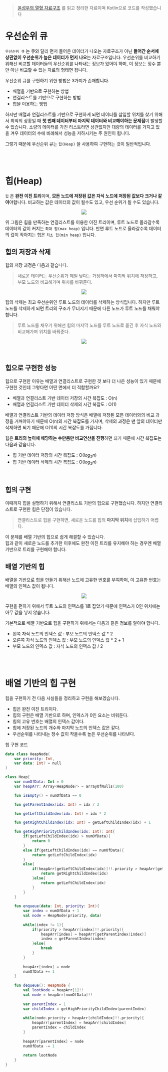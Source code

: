 > [윤성우의 열혈 자료구조](https://www.orentec.co.kr/booklist/DA_ST_1/book_sub1.php) 를 읽고 정리한 자료이며 Kotlin으로 코드를 작성했습니다

# 우선순위 큐
`우선순위 큐` 는 큐와 달리 먼저 들어온 데이터가 나오는 자료구조가 아닌 **들어간 순서에 상관없이 우선순위가 높은 데이터가 먼저 나오**는 자료구조입니다. 우선순위를 비교하기 위해선 비교할 데이터들의 우선순위를 나타내는 정보가 있어야 하며, 이 정보는 정수 뿐만 아닌 비교할 수 있는 자료의 형태면 됩니다. 
<br>

우선순위 큐를 구현하기 위한 방법은 3가지가 존재합니다.
- 배열을 기반으로 구현하는 방법
- 연결리스트를 기반으로 구현하는 방법
- 힙을 이용하는 방법

하지만 배열과 연결리스트를 기반으로 구현하게 되면 데이터를 삽입할 위치를 찾기 위해서 최악의 상황일 때 **첫 번째 데이터부터 마지막 데이터와 비교해야하는 문제점**이 발생할 수 있습니다. 소량의 데이터를 가진 리스트라면 상관없지만 대량의 데이터를 가지고 있을 겨우 데이터의 수에 비례해서 성능을 저하시키는 주 원인이 됩니다.
<br>

그렇기 때문에 우선순위 큐는 `힙(Heap)` 을 사용하여 구현하는 것이 일반적입니다.

<br>
<br>

# 힙(Heap)
`힙` 은 **완전 이진 트리**이며, **모든 노드에 저장된 값은 자식 노드에 저장된 값보다 크거나 같아**야합니다. 비교하는 값은 데이터의 값이 될수도 있고, 우선 순위가 될 수도 있습니다. 

<p align="center">
    <img src="https://user-images.githubusercontent.com/103296212/194693388-f0b9fb65-21f8-4b92-ab62-740ef676b3bb.png">
</p>

위 그림은 힙을 만족하는 연결리스트를 이용한 이진 트리이며, 루트 노드로 올라갈수록 데이터의 값이 커지는 `최대 힙(max heap)` 입니다. 반면 루트 노드로 올라갈수록 데이터의 값이 작아지는 힙은 `최소 힙(min heap)` 입니다.
<br>

## 힙의 저장과 삭제

힙의 저장 과정은 다음과 같습니다.
> 새로운 데이터는 우선순위가 제일 낮다는 가정하에서 마지막 위치에 저장하고, 부모 노드와 비교해가며 위치를 바꿔준다.

<p align="center">
    <img src="https://user-images.githubusercontent.com/103296212/194693901-2617ff61-52ec-4c4f-9d34-c3933e3e573c.png">
</p>

힙의 삭제는 최고 우선순위인 루트 노드의 데이터를 삭제하는 방식입니다. 하지만 루트 노드를 삭제하게 되면 트리의 구조가 무너지기 때문에 다른 노드가 루트 노드를 채워야합니다.  
> 루트 노드를 채우기 위해선 힙의 마지막 노드를 루트 노드로 옮긴 후 자식 노드와 비교해가며 위치를 바꿔준다.

<p align="center">
    <img src="https://user-images.githubusercontent.com/103296212/194694298-2e6f058e-e0e0-4d1c-8e30-00706f0a84d3.png">
</p>
<br>

## 힙으로 구현한 성능
힙으로 구현한 이유는 배열과 연결리스트로 구현한 것 보다 더 나은 성능이 있기 때문에 구현한 것인데 그렇다면 어떤 면에서 더 적합할까요?
<br>

- 배열과 연결리스트 기반 데이터 저장의 시간 복잡도 : O(n)
- 배열과 연결리스트 기반 데이터 삭제의 시간 복잡도 : O(1)

배열과 연결리스트 기반의 데이터 저장 방식은 배열에 저장된 모든 데이터와의 비교 과정을 거쳐야하기 때문에 O(n)의 시간 복잡도를 가지며, 삭제의 과정은 맨 앞의 데이터만 삭제하면 되기 때문에 O(1)의 시간 복잡도를 가집니다.  

힙은 **트리의 높이에 해당하는 수만큼만 비교연산을 진행**하면 되기 때문에 시간 복잡도는 다음과 같습니다.
- 힙 기반 데이터 저장의 시간 복잡도 : O($log{_2}{n}$)
- 힙 기반 데이터 삭제의 시간 복잡도 : O($log{_2}{n}$)

<br>

## 힙의 구현
이때까지 힙을 설명하기 위해서 연결리스트 기반의 힙으로 구현했습니다. 하지만 연결리스트로 구현한 힙은 단점이 있습니다.
> 연결리스트로 힙을 구현하면, 새로운 노드를 힙의 **마지막 위치**에 삽입하기 어렵다.

이 문제를 배열 기반의 힙으로 쉽게 해결할 수 있습니다.  
힙과 같이 새로운 노드를 추가한 이후에도 완전 이진 트리를 유지해야 하는 경우엔 배열 기반으로 트리를 구현해야 합니다.
<br>

## 배열 기반의 힙
배열을 기반으로 힙을 만들기 위해선 노드에 고유한 번호를 부여하며, 이 고유한 번호는 배열의 인덱스 값이 됩니다.

<p align="center">
    <img src="https://user-images.githubusercontent.com/103296212/194696535-6348559e-6d39-4e16-a712-302230bf5ee7.png">
</p>

구현을 편하기 위해서 루트 노드의 인덱스를 1로 잡았기 때문에 인덱스가 0인 위치에는 아무 값을 넣지 않습니다.  

기본적으로 배열 기반으로 힙을 구현하기 위해서는 다음과 같은 정보를 알아야 합니다.
- 왼쪽 자식 노드의 인덱스 값 : 부모 노드의 인덱스 값 * 2
- 오른쪽 자식 노드의 인덱스 값 : 부모 노드의 인덱스 값 * 2 + 1
- 부모 노드의 인덱스 값 : 자식 노드의 인덱스 값 / 2

<br>
<br>

# 배열 기반의 힙 구현
힙을 구현하기 전 다음 사실들을 정리하고 구현을 해보겠습니다.
- 힙은 완전 이진 트리이다.
- 힙의 구현은 배열 기반으로 하며, 인덱스가 0인 요소는 비워둔다.
- 힙의 고유 번호는 배열의 인덱스 값이다.
- 힙에 저장된 노드의 개수와 마지막 노드의 인덱스 값은 같다.
- 우선순위를 나타내는 정수 값이 작을수록 높은 우선순위를 나타낸다.

힙 구현 코드
```kotlin
data class HeapNode(
    var priority: Int,
    var data: Int? = null
)

class Heap{
    var numOfData: Int = 0
    var heapArr: Array<HeapNode?> = arrayOfNulls(100)

    fun isEmpty() = numOfData == 0

    fun getParentIndex(idx: Int) = idx / 2

    fun getLeftChildIndex(idx: Int) = idx * 2

    fun getRightChildIndex(idx: Int) = getLeftChildIndex(idx) + 1

    fun getHighPriorityChildIndex(idx: Int): Int{
        if(getLeftChildIndex(idx) > numOfData){
            return 0
        }
        else if(getLeftChildIndex(idx) == numOfData){
            return getLeftChildIndex(idx)
        }
        else{
            if(heapArr[getLeftChildIndex(idx)]!!.priority > heapArr[getRightChildIndex(idx)]!!.priority){
                return getRightChildIndex(idx)
            }else{
                return getLeftChildIndex(idx)
            }
        }
    }
    
    fun enqueue(data: Int, priority: Int){
        var index = numOfData + 1
        val node = HeapNode(priority, data)
        
        while(index != 1){
            if(priority > heapArr[index]!!.priority){
                heapArr[index] = heapArr[getParentIndex(index)]
                index = getParentIndex(index)
            }else{
                break
            }
        }
        
        heapArr[index] = node
        numOfData += 1
    }
    
    fun dequeue(): HeapNode {
        val lootNode = heapArr[1]!!
        val node = heapArr[numOfData]!!
        
        var parentIndex = 1
        var childIndex = getHighPriorityChildIndex(parentIndex)
        
        while(node.priority > heapArr[childIndex]!!.priority){
            heapArr[parentIndex] = heapArr[childIndex]
            parentIndex = childIndex
        }
        
        heapArr[parentIndex] = node
        numOfData -= 1
        
        return lootNode
    }
}
```
